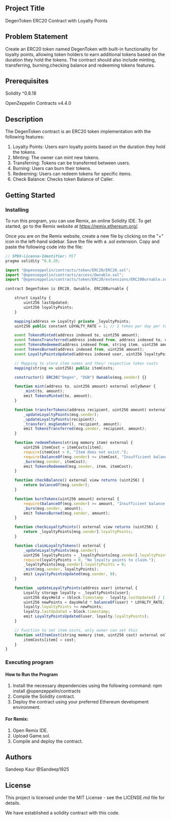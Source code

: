 ## Project Title  
DegenToken ERC20 Contract with Loyalty Points

## Problem Statement
Create an ERC20 token named DegenToken with built-in functionality for loyalty points, allowing token holders to earn additional tokens based on the duration they hold the tokens. The contract should also include minting, transferring, burning,checking balance and redeeming tokens features.

## Prerequisites
Solidity ^0.8.18

OpenZeppelin Contracts v4.4.0 

## Description  
The DegenToken contract is an ERC20 token implementation with the following features:

1. Loyalty Points: Users earn loyalty points based on the duration they hold the tokens.
2. Minting: The owner can mint new tokens.
3. Transferring: Tokens can be transferred between users.
4. Burning: Users can burn their tokens.
5. Redeeming: Users can redeem tokens for specific items.
6. Check Balance: Checks token Balance of Caller.


## Getting Started

### Installing  
To run this program, you can use Remix, an online Solidity IDE. To get started, go to the Remix website at https://remix.ethereum.org/.

Once you are on the Remix website, create a new file by clicking on the "+" icon in the left-hand sidebar. Save the file with a .sol extension. Copy and paste the following code into the file:

```javascript
// SPDX-License-Identifier: MIT
pragma solidity ^0.8.20;

import "@openzeppelin/contracts/token/ERC20/ERC20.sol";
import "@openzeppelin/contracts/access/Ownable.sol";
import "@openzeppelin/contracts/token/ERC20/extensions/ERC20Burnable.sol";

contract DegenToken is ERC20, Ownable, ERC20Burnable {

    struct Loyalty {
        uint256 lastUpdated;
        uint256 loyaltyPoints;
    }

    mapping(address => Loyalty) private _loyaltyPoints;
    uint256 public constant LOYALTY_RATE = 1; // 1 token per day per token held

    event TokensMinted(address indexed to, uint256 amount);
    event TokensTransferred(address indexed from, address indexed to, uint256 amount);
    event TokensRedeemed(address indexed from, string item, uint256 amount);
    event TokensBurned(address indexed from, uint256 amount);
    event LoyaltyPointsUpdated(address indexed user, uint256 loyaltyPoints);

    // Mapping to store item names and their respective token costs
    mapping(string => uint256) public itemCosts;

    constructor() ERC20("Degen", "DGN") Ownable(msg.sender) {}

    function mint(address to, uint256 amount) external onlyOwner {
        _mint(to, amount);
        emit TokensMinted(to, amount);
    }

    function transferTokens(address recipient, uint256 amount) external {
        _updateLoyaltyPoints(msg.sender);
        _updateLoyaltyPoints(recipient);
        _transfer(_msgSender(), recipient, amount);
        emit TokensTransferred(msg.sender, recipient, amount);
    }

    function redeemTokens(string memory item) external {
        uint256 itemCost = itemCosts[item];
        require(itemCost > 0, "Item does not exist.");
        require(balanceOf(msg.sender) >= itemCost, "Insufficient balance to redeem tokens for this item.");
        _burn(msg.sender, itemCost);
        emit TokensRedeemed(msg.sender, item, itemCost);
    }

    function checkBalance() external view returns (uint256) {
        return balanceOf(msg.sender);
    }

    function burnTokens(uint256 amount) external {
        require(balanceOf(msg.sender) >= amount, "Insufficient balance to burn tokens.");
        _burn(msg.sender, amount);
        emit TokensBurned(msg.sender, amount);
    }

    function checkLoyaltyPoints() external view returns (uint256) {
        return _loyaltyPoints[msg.sender].loyaltyPoints;
    }

    function claimLoyaltyTokens() external {
        _updateLoyaltyPoints(msg.sender);
        uint256 loyaltyPoints = _loyaltyPoints[msg.sender].loyaltyPoints;
        require(loyaltyPoints > 0, "No loyalty points to claim.");
        _loyaltyPoints[msg.sender].loyaltyPoints = 0;
        _mint(msg.sender, loyaltyPoints);
        emit LoyaltyPointsUpdated(msg.sender, 0);
    }

    function _updateLoyaltyPoints(address user) internal {
        Loyalty storage loyalty = _loyaltyPoints[user];
        uint256 daysHeld = (block.timestamp - loyalty.lastUpdated) / 1 days;
        uint256 newPoints = daysHeld * balanceOf(user) * LOYALTY_RATE;
        loyalty.loyaltyPoints += newPoints;
        loyalty.lastUpdated = block.timestamp;
        emit LoyaltyPointsUpdated(user, loyalty.loyaltyPoints);
    }

    // Function to set item costs, only owner can set this
    function setItemCost(string memory item, uint256 cost) external onlyOwner {
        itemCosts[item] = cost;
    }
}


```

###  Executing program    
#### How to Run the Program      
1. Install the necessary dependencies using the following command:
npm install @openzeppelin/contracts
2. Compile the Solidity contract.
3. Deploy the contract using your preferred Ethereum development environment.  

#### For Remix:    
1. Open Remix IDE.  
2. Upload Game.sol.  
3. Compile and deploy the contract.  


## Authors  
Sandeep Kaur @Sandeep1925

## License  
This project is licensed under the MIT License - see the LICENSE.md file for details.  

We have established a solidity contract with this code. 
